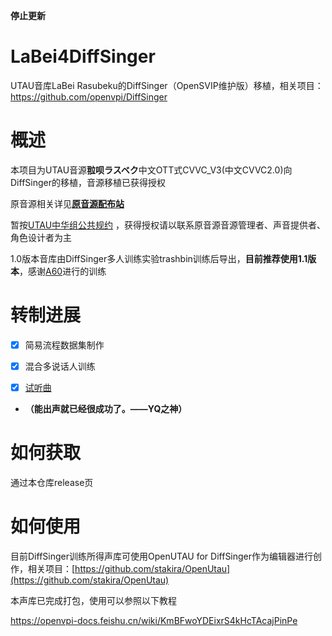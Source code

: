 **停止更新**

# LaBei4DiffSinger

UTAU音库LaBei Rasubeku的DiffSinger（OpenSVIP维护版）移植，相关项目：https://github.com/openvpi/DiffSinger


# 概述

本项目为UTAU音源**翋呗ラスベク**中文OTT式CVVC_V3(中文CVVC2.0)向DiffSinger的移植，音源移植已获得授权

原音源相关详见[**原音源配布站**](https://labeirasubeku.lofter.com/)

暂按[UTAU中华组公共规约](https://utauchn.huijiwiki.com/wiki/公共规约) ，获得授权请以联系原音源音源管理者、声音提供者、角色设计者为主

1.0版本音库由DiffSinger多人训练实验trashbin训练后导出，**目前推荐使用1.1版本**，感谢[A60](https://github.com/djkcyl)进行的训练


# 转制进展

- [x] 简易流程数据集制作
- [x] 混合多说话人训练
- [x] [试听曲](https://www.bilibili.com/video/BV1F84y1T7xz/)


 - **（能出声就已经很成功了。——YQ之神）**


# 如何获取

通过本仓库release页


# 如何使用

目前DiffSinger训练所得声库可使用OpenUTAU for DiffSinger作为编辑器进行创作，相关项目：[https://github.com/stakira/OpenUtau](https://github.com/stakira/OpenUtau)

本声库已完成打包，使用可以参照以下教程

[https://openvpi-docs.feishu.cn/wiki/KmBFwoYDEixrS4kHcTAcajPinPe
](https://openvpi-docs.feishu.cn/wiki/KmBFwoYDEixrS4kHcTAcajPinPe)
